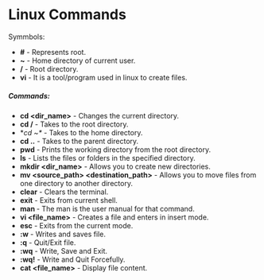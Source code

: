 # Linux Commands
Symmbols:
-	**#**	-	Represents root.
-	**~**	-	Home directory of current user.
-	**/**	-	Root directory.
-	**vi**	-	It is a tool/program used in linux to create files.

##### **Commands:**
-	**cd <dir_name>**	-	Changes the current directory.
-	**cd /**	-	Takes to the root directory.
-	**cd ~\**	-	Takes to the home directory.
-	**cd ..**	-	Takes to the parent directory.
-	**pwd**		-	Prints the working directory from the root directory.
-	**ls**		-	Lists the files or folders in the specified directory.
-	**mkdir <dir_name>**	-	Allows you to create new directories.
-	**mv <source_path> <destination_path>**		-	Allows you to move files from one directory to another directory.
-	**clear**	-	Clears the terminal.
-	**exit**	-	Exits from current shell.
-	**man <command>**	-	The man <command> is the user manual for that command.
-	**vi <file_name>**	-	Creates a file and enters in insert mode.
-	**esc**		-	Exits from the current mode.
-	**:w**	-	Writes and saves file.
-	**:q**	-	Quit/Exit file.
-	**:wq**	-	Write, Save and Exit.
-	**:wq!**	-	Write and Quit Forcefully.
-	**cat <file_name>**		-	Display file content.
